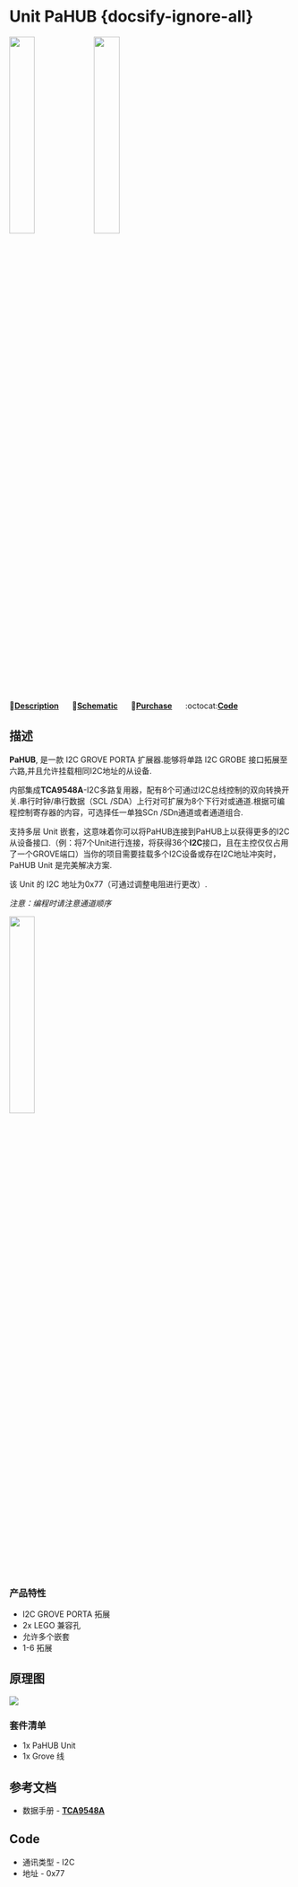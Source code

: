 # Unit PaHUB {docsify-ignore-all}


<img src="assets/img/product_pics/unit/pahub/pahub_p1.jpg" width="30%" height="30%"><img src="assets/img/product_pics/unit/pahub/pahub_p3.jpg" width="30%" height="30%">



:memo:**[Description](#Description)**&nbsp;&nbsp;&nbsp;&nbsp;&nbsp;&nbsp;:electric_plug:**[Schematic](#Schematic)**&nbsp;&nbsp;&nbsp;&nbsp;&nbsp;&nbsp;🛒**[Purchase](https://www.aliexpress.com/store/product/New-Arrival-M5Stack-Official-I2C-Hub-1-to-6-Expansion-Grove-I2C-Interface-for-Arduino-Blockly/3226069_32998974179.html?spm=2114.12010615.8148356.1.2bf2a1134Jsams)**&nbsp;&nbsp;&nbsp;&nbsp;&nbsp;&nbsp;:octocat:**[Code](#Code)**


## 描述

**PaHUB**, 是一款 I2C GROVE PORTA 扩展器.能够将单路 I2C GROBE 接口拓展至六路,并且允许挂载相同I2C地址的从设备.

内部集成**TCA9548A**-I2C多路复用器，配有8个可通过I2C总线控制的双向转换开关.串行时钟/串行数据（SCL /SDA）上行对可扩展为8个下行对或通道.根据可编程控制寄存器的内容，可选择任一单独SCn /SDn通道或者通道组合.

支持多层 Unit 嵌套，这意味着你可以将PaHUB连接到PaHUB上以获得更多的I2C从设备接口.（例：将7个Unit进行连接，将获得36个**I2C**接口，且在主控仅仅占用了一个GROVE端口）当你的项目需要挂载多个I2C设备或存在I2C地址冲突时，PaHUB Unit 是完美解决方案.

该 Unit 的 I2C 地址为0x77（可通过调整电阻进行更改）.

*注意：编程时请注意通道顺序*

<img src="assets/img/product_pics/unit/pahub/pahub_p2.jpg" width="30%" height="30%">



### 产品特性

- I2C GROVE PORTA 拓展
- 2x LEGO 兼容孔
- 允许多个嵌套
- 1-6 拓展

## 原理图

<img src="assets/img/product_pics/unit/pahub/pahub_sch.png">

### 套件清单

- 1x PaHUB Unit
- 1x Grove 线


## 参考文档

- 数据手册 - **[TCA9548A](http://www.ti.com/lit/ds/symlink/tca9548a.pdf)**


## Code

- 通讯类型 - I2C
- 地址 - 0x77
